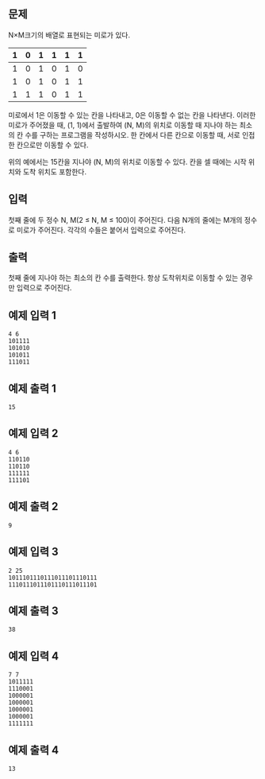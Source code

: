 ## 문제
N×M크기의 배열로 표현되는 미로가 있다.


|1	|0	|1	|1	|1	|1|
|-|-|-|-|-|-|
|1	|0	|1	|0	|1	|0|
|1	|0	|1	|0	|1	|1|
|1	|1	|1	|0	|1	|1|
미로에서 1은 이동할 수 있는 칸을 나타내고, 0은 이동할 수 없는 칸을 나타낸다. 이러한 미로가 주어졌을 때, (1, 1)에서 출발하여 (N, M)의 위치로 이동할 때 지나야 하는 최소의 칸 수를 구하는 프로그램을 작성하시오. 한 칸에서 다른 칸으로 이동할 때, 서로 인접한 칸으로만 이동할 수 있다.

위의 예에서는 15칸을 지나야 (N, M)의 위치로 이동할 수 있다. 칸을 셀 때에는 시작 위치와 도착 위치도 포함한다.

## 입력
첫째 줄에 두 정수 N, M(2 ≤ N, M ≤ 100)이 주어진다. 다음 N개의 줄에는 M개의 정수로 미로가 주어진다. 각각의 수들은 붙어서 입력으로 주어진다.

## 출력
첫째 줄에 지나야 하는 최소의 칸 수를 출력한다. 항상 도착위치로 이동할 수 있는 경우만 입력으로 주어진다.

## 예제 입력 1 
```
4 6
101111
101010
101011
111011
```
## 예제 출력 1 
```
15
```
## 예제 입력 2 
```
4 6
110110
110110
111111
111101
```
## 예제 출력 2 
```
9
```
## 예제 입력 3 
```
2 25
1011101110111011101110111
1110111011101110111011101
```
## 예제 출력 3 
```
38
```
## 예제 입력 4 
```
7 7
1011111
1110001
1000001
1000001
1000001
1000001
1111111
```
## 예제 출력 4 
```
13
```
